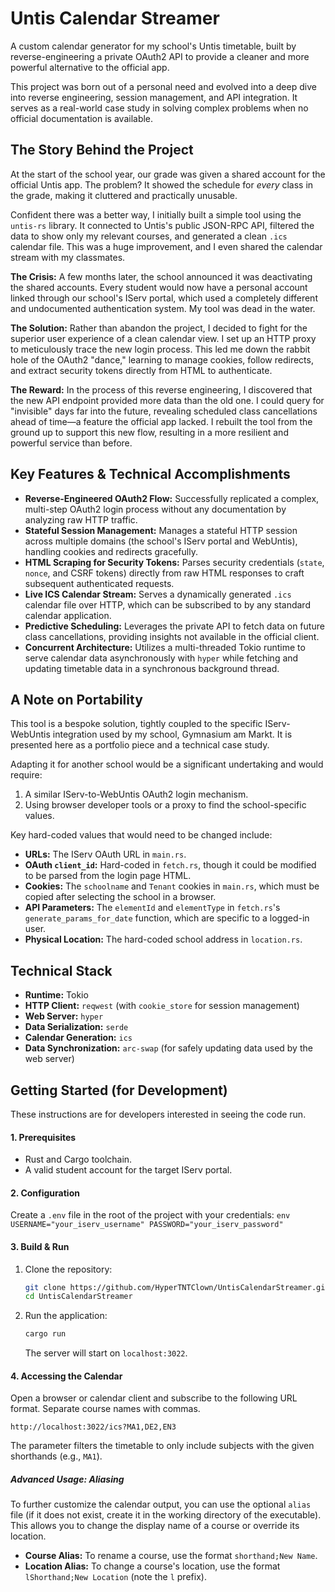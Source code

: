# Untis Calendar Streamer

A custom calendar generator for my school's Untis timetable, built by reverse-engineering a private OAuth2 API to provide a cleaner and more powerful alternative to the official app.

This project was born out of a personal need and evolved into a deep dive into reverse engineering, session management, and API integration. It serves as a real-world case study in solving complex problems when no official documentation is available.

## The Story Behind the Project

At the start of the school year, our grade was given a shared account for the official Untis app. The problem? It showed the schedule for *every* class in the grade, making it cluttered and practically unusable.

Confident there was a better way, I initially built a simple tool using the `untis-rs` library. It connected to Untis's public JSON-RPC API, filtered the data to show only my relevant courses, and generated a clean `.ics` calendar file. This was a huge improvement, and I even shared the calendar stream with my classmates.

**The Crisis:** A few months later, the school announced it was deactivating the shared accounts. Every student would now have a personal account linked through our school's IServ portal, which used a completely different and undocumented authentication system. My tool was dead in the water.

**The Solution:** Rather than abandon the project, I decided to fight for the superior user experience of a clean calendar view. I set up an HTTP proxy to meticulously trace the new login process. This led me down the rabbit hole of the OAuth2 "dance," learning to manage cookies, follow redirects, and extract security tokens directly from HTML to authenticate.

**The Reward:** In the process of this reverse engineering, I discovered that the new API endpoint provided more data than the old one. I could query for "invisible" days far into the future, revealing scheduled class cancellations ahead of time—a feature the official app lacked. I rebuilt the tool from the ground up to support this new flow, resulting in a more resilient and powerful service than before.

## Key Features & Technical Accomplishments

*   **Reverse-Engineered OAuth2 Flow:** Successfully replicated a complex, multi-step OAuth2 login process without any documentation by analyzing raw HTTP traffic.
*   **Stateful Session Management:** Manages a stateful HTTP session across multiple domains (the school's IServ portal and WebUntis), handling cookies and redirects gracefully.
*   **HTML Scraping for Security Tokens:** Parses security credentials (`state`, `nonce`, and CSRF tokens) directly from raw HTML responses to craft subsequent authenticated requests.
*   **Live ICS Calendar Stream:** Serves a dynamically generated `.ics` calendar file over HTTP, which can be subscribed to by any standard calendar application.
*   **Predictive Scheduling:** Leverages the private API to fetch data on future class cancellations, providing insights not available in the official client.
*   **Concurrent Architecture:** Utilizes a multi-threaded Tokio runtime to serve calendar data asynchronously with `hyper` while fetching and updating timetable data in a synchronous background thread.

## A Note on Portability

This tool is a bespoke solution, tightly coupled to the specific IServ-WebUntis integration used by my school, Gymnasium am Markt. It is presented here as a portfolio piece and a technical case study.

Adapting it for another school would be a significant undertaking and would require:

1.  A similar IServ-to-WebUntis OAuth2 login mechanism.
2.  Using browser developer tools or a proxy to find the school-specific values.

Key hard-coded values that would need to be changed include:

*   **URLs:** The IServ OAuth URL in `main.rs`.
*   **OAuth `client_id`:** Hard-coded in `fetch.rs`, though it could be modified to be parsed from the login page HTML.
*   **Cookies:** The `schoolname` and `Tenant` cookies in `main.rs`, which must be copied after selecting the school in a browser.
*   **API Parameters:** The `elementId` and `elementType` in `fetch.rs`'s `generate_params_for_date` function, which are specific to a logged-in user.
*   **Physical Location:** The hard-coded school address in `location.rs`.

## Technical Stack

*   **Runtime:** Tokio
*   **HTTP Client:** `reqwest` (with `cookie_store` for session management)
*   **Web Server:** `hyper`
*   **Data Serialization:** `serde`
*   **Calendar Generation:** `ics`
*   **Data Synchronization:** `arc-swap` (for safely updating data used by the web server)

## Getting Started (for Development)

These instructions are for developers interested in seeing the code run.

#### 1. Prerequisites

*   Rust and Cargo toolchain.
*   A valid student account for the target IServ portal.

#### 2. Configuration

Create a `.env` file in the root of the project with your credentials:
    ```env
    USERNAME="your_iserv_username"
    PASSWORD="your_iserv_password"
    ```

#### 3. Build & Run

1.  Clone the repository:
    ```bash
    git clone https://github.com/HyperTNTClown/UntisCalendarStreamer.git
    cd UntisCalendarStreamer
    ```

2.  Run the application:
    ```bash
    cargo run
    ```

    The server will start on `localhost:3022`.

#### 4. Accessing the Calendar

Open a browser or calendar client and subscribe to the following URL format. Separate course names with commas.

`http://localhost:3022/ics?MA1,DE2,EN3`

The parameter filters the timetable to only include subjects with the given shorthands (e.g., `MA1`).

##### Advanced Usage: Aliasing

To further customize the calendar output, you can use the optional `alias` file (if it does not exist, create it in the working directory of the executable). This allows you to change the display name of a course or override its location.

*   **Course Alias:** To rename a course, use the format `shorthand;New Name`.
*   **Location Alias:** To change a course's location, use the format `lShorthand;New Location` (note the `l` prefix).
